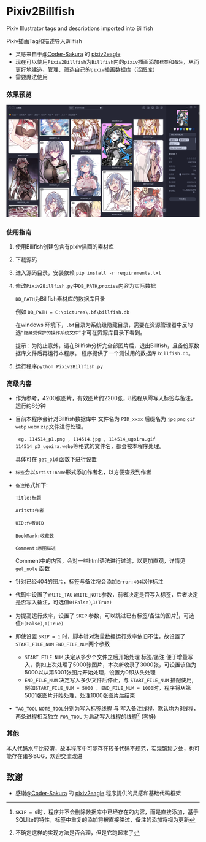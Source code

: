 # Pixiv2Billfish
 Pixiv Illustrator tags and descriptions imported into Billfish

 Pixiv插画Tag和描述导入Billfish

+ 灵感来自于[@Coder-Sakura](https://github.com/Coder-Sakura) 的 [pixiv2eagle](https://github.com/WriteCode-ChangeWorld/Tools/tree/master/0x09-Pixiv%E6%8F%92%E7%94%BBtag%E6%95%B0%E6%8D%AE%E5%AF%BC%E5%85%A5Eagle)
+ 现在可以使用`Pixiv2Billfish`为`Billfish`内的`pixiv`插画添加`标签`和`备注`，从而更好地建造、管理、筛选自己的`pixiv`插画数据库（涩图库）
+ 需要魔法使用

### 效果预览

![img.png](Images/img2.png)
    
### 使用指南
1. 使用Bilifish创建包含有pixiv插画的素材库
2. 下载源码
3. 进入源码目录，安装依赖
    `pip install -r requirements.txt`
4. 修改`Pixiv2Billfish.py`中`DB_PATH`,`proxies`内容为实际数据

    `DB_PATH`为Billfish素材库的数据库目录

    例如 `DB_PATH = C:\pictures\.bf\billfish.db`

    在windows 环境下，`.bf`目录为系统级隐藏目录，需要在资源管理器中反勾选`“隐藏受保护的操作系统文件”`才可在资源库目录下看到。
    
    提示：为防止意外，请在Billfish分析完全部图片后，退出Billfish，且备份原数据库文件后再运行本程序。
        程序提供了一个测试用的数据库 `billfish.db`。
5. 运行程序`python Pixiv2Billfish.py`

### 高级内容
+ 作为参考，4200张图片，有效图片约2200张，8线程从零写入标签与备注，运行约8分钟
+ 目前本程序会针对Billfish数据库中 文件名为 `PID_xxxx` 后缀名为 `jpg` `png` `gif` `webp` `webm` `zip`文件进行处理。
    
   ` eg. 114514_p1.png , 114514.jpg , 114514_ugoira.gif 114514_p3_ugoira.webp`等格式的文件名，都会被本程序处理。

    具体可在 `get_pid` 函数下进行设置

+ `标签`会以`Artist:name`形式添加作者名，以方便查找到作者
+ `备注`格式如下:

    ```
    Title:标题
    
    Aritst:作者
    
    UID:作者UID
    
    BookMark:收藏数
    
    Comment:原图描述
    ```
  
  Comment中的内容，会对一些html语法进行过滤，以更加直观，详情见 `get_note` 函数

+ 针对已经404的图片，标签与备注将会添加`Error:404`以作标注
+ 代码中设置了`WRITE_TAG` `WRITE_NOTE`参数，前者决定是否写入标签，后者决定是否写入备注，可选值`0(False)`,`1(True)`
+ 为提高运行效率，设置了 `SKIP` 参数，可以跳过已有标签/备注的图片[^1]，可选值`0(False)`,`1(True)`
+ 即使设置 `SKIP = 1` 时，脚本针对海量数据运行效率依旧不佳，故设置了 `START_FILE_NUM` `END_FILE_NUM`两个参数
  + `START_FILE_NUM` 决定从多少个文件之后开始处理 标签/备注 便于增量写入，例如上次处理了5000张图片，本次新收录了3000张，可设置该值为5000以从第5001张图片开始处理，设置为0即从头处理
  + `END_FILE_NUM` 决定写入多少文件后停止，与 `START_FILE_NUM` 搭配使用, 例如`START_FILE_NUM = 5000 , END_FILE_NUM = 1000`时，程序将从第5001张图片开始处理，处理1000张图片后结束
+ `TAG_TOOL` `NOTE_TOOL`分别为写入标签线程 与 写入备注线程，默认均为8线程，两条进程相互独立 `FOR_TOOL` 为启动写入线程的线程[^2] (套娃)

[^1]: `SKIP = 0`时，程序并不会删除数据库中已经存在的内容，而是直接添加，基于SQLlite的特性，标签中重复的添加将被直接略过，备注的添加将视为更新

[^2]: 不确定这样的实现方法是否合理，但是它跑起来了
### 其他
本人代码水平比较渣，故本程序中可能存在较多代码不规范，实现繁琐之处，也可能存在诸多BUG，欢迎交流改进

## 致谢
+ 感谢[@Coder-Sakura](https://github.com/Coder-Sakura) 的 [pixiv2eagle](https://github.com/WriteCode-ChangeWorld/Tools/tree/master/0x09-Pixiv%E6%8F%92%E7%94%BBtag%E6%95%B0%E6%8D%AE%E5%AF%BC%E5%85%A5Eagle) 程序提供的灵感和基础代码框架
